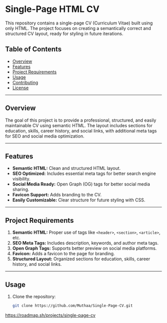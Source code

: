 # Single-Page HTML CV

This repository contains a single-page CV (Curriculum Vitae) built using only HTML. The project focuses on creating a semantically correct and structured CV layout, ready for styling in future iterations.

## Table of Contents
- [Overview](#overview)
- [Features](#features)
- [Project Requirements](#project-requirements)
- [Usage](#usage)
- [Contributing](#contributing)
- [License](#license)

---

## Overview

The goal of this project is to provide a professional, structured, and easily maintainable CV using semantic HTML. The layout includes sections for education, skills, career history, and social links, with additional meta tags for SEO and social media optimization.

---

## Features

- **Semantic HTML:** Clean and structured HTML layout.
- **SEO Optimized:** Includes essential meta tags for better search engine visibility.
- **Social Media Ready:** Open Graph (OG) tags for better social media sharing.
- **Favicon Support:** Adds branding to the CV.
- **Easily Customizable:** Clear structure for future styling with CSS.

---

## Project Requirements

1. **Semantic HTML:** Proper use of tags like `<header>`, `<section>`, `<article>`, etc.
2. **SEO Meta Tags:** Includes description, keywords, and author meta tags.
3. **Open Graph Tags:** Supports better preview on social media platforms.
4. **Favicon:** Adds a favicon to the page for branding.
5. **Structured Layout:** Organized sections for education, skills, career history, and social links.

---

## Usage

1. Clone the repository:
   ```bash
   git clone https://github.com/Muthaa/Single-Page-CV.git


https://roadmap.sh/projects/single-page-cv
